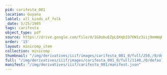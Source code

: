 ```yaml
---
pid: carifesta_001
location: Guyana
lablel: all_kinds_of_folk
_date: 5/25/1905
tags: carifesta
object_type: pdf
source: https://drive.google.com/file/d/1G8obuEZpLQXqbIO7UW1z3iij9mmWqbUy/view?usp=drive_link
order: '15'
layout: minicomp_item
collection: minicomp
thumbnail: "/img/derivatives/iiif/images/carifesta_001_0/full/250,/0/default.jpg"
full: "/img/derivatives/iiif/images/carifesta_001_0/full/1140,/0/default.jpg"
manifest: "/img/derivatives/iiif/carifesta_001/manifest.json"
---
```

